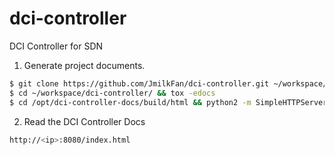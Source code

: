 # dci-controller

DCI Controller for SDN


1. Generate project documents.

```bash
$ git clone https://github.com/JmilkFan/dci-controller.git ~/workspace/dci-controller/
$ cd ~/workspace/dci-controller/ && tox -edocs
$ cd /opt/dci-controller-docs/build/html && python2 -m SimpleHTTPServer 8080
```

2. Read the DCI Controller Docs

```bash
http://<ip>:8080/index.html
```
